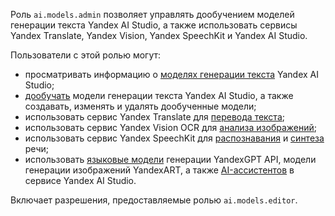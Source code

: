 Роль `ai.models.admin` позволяет управлять дообучением моделей генерации текста Yandex AI Studio, а также использовать сервисы Yandex Translate, Yandex Vision, Yandex SpeechKit и Yandex AI Studio.

Пользователи с этой ролью могут:
* просматривать информацию о [моделях генерации текста](../../../ai-studio/concepts/generation/models.md) Yandex AI Studio;
* [дообучать](../../../ai-studio/concepts/tuning/index.md#fm-tuning) модели генерации текста Yandex AI Studio, а также создавать, изменять и удалять дообученные модели;
* использовать сервис Yandex Translate для [перевода текста](../../../translate/quickstart.md);
* использовать сервис Yandex Vision OCR для [анализа изображений](../../../vision/concepts/ocr/index.md);
* использовать сервис Yandex SpeechKit для [распознавания](../../../speechkit/stt/index.md) и [синтеза](../../../speechkit/tts/index.md) речи;
* использовать [языковые модели](../../../ai-studio/concepts/generation/index.md) генерации YandexGPT API, модели генерации изображений YandexART, а также [AI-ассистентов](../../../ai-studio/concepts/assistant/index.md) в сервисе Yandex AI Studio.

Включает разрешения, предоставляемые ролью `ai.models.editor`.
